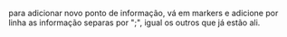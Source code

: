 para adicionar novo ponto de informação, vá em markers e adicione por linha as informação separas por ";", igual os outros que já estão ali.
